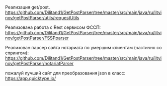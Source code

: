 Реализация get/post. https://github.com/Dilitand1/GetPostParser/tree/master/src/main/java/ru/litvinov/getPostParser/utils/requestUtils

Реализована работа с Rest сервисом ФССП:
https://github.com/Dilitand1/GetPostParser/tree/master/src/main/java/ru/litvinov/getPostParser/FSSPparser

Реализован парсер сайта нотариата по умершим клиентам (частично со спрингом):
https://github.com/Dilitand1/GetPostParser/tree/master/src/main/java/ru/litvinov/getPostParser/notariatParser

пожалуй лучший сайт для преобразования json в класс: https://app.quicktype.io/
